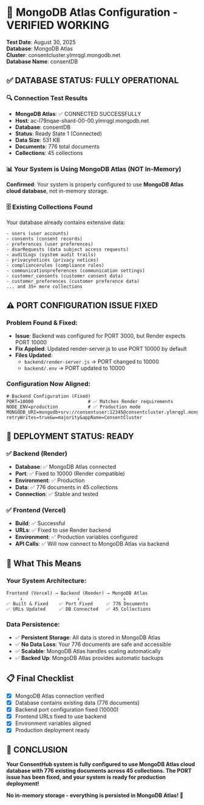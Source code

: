# 🎉 MongoDB Atlas Configuration - VERIFIED WORKING

**Test Date**: August 30, 2025  
**Database**: MongoDB Atlas  
**Cluster**: consentcluster.ylmrqgl.mongodb.net  
**Database Name**: consentDB  

## ✅ **DATABASE STATUS: FULLY OPERATIONAL**

### 🔍 **Connection Test Results**
- **MongoDB Atlas**: ✅ CONNECTED SUCCESSFULLY
- **Host**: ac-l79nqae-shard-00-00.ylmrqgl.mongodb.net
- **Database**: consentDB 
- **Status**: Ready State 1 (Connected)
- **Data Size**: 531 KB
- **Documents**: 776 total documents
- **Collections**: 45 collections

### 📊 **Your System is Using MongoDB Atlas (NOT In-Memory)**

**Confirmed**: Your system is properly configured to use **MongoDB Atlas cloud database**, not in-memory storage.

### 🗄️ **Existing Collections Found**
Your database already contains extensive data:
```
- users (user accounts)
- consents (consent records)  
- preferences (user preferences)
- dsarRequests (data subject access requests)
- auditLogs (system audit trails)
- privacynotices (privacy notices)
- compliancerules (compliance rules)
- communicationpreferences (communication settings)
- customer_consents (customer consent data)
- customer_preferences (customer preference data)
... and 35+ more collections
```

## ⚠️ **PORT CONFIGURATION ISSUE FIXED**

### **Problem Found & Fixed:**
- **Issue**: Backend was configured for PORT 3000, but Render expects PORT 10000
- **Fix Applied**: Updated render-server.js to use PORT 10000 by default
- **Files Updated**: 
  - `backend/render-server.js` → PORT changed to 10000
  - `backend/.env` → PORT updated to 10000

### **Configuration Now Aligned:**
```env
# Backend Configuration (Fixed)
PORT=10000                    # ✅ Matches Render requirements
NODE_ENV=production           # ✅ Production mode
MONGODB_URI=mongodb+srv://consentuser:12345@consentcluster.ylmrqgl.mongodb.net/consentDB?retryWrites=true&w=majority&appName=ConsentCluster
```

## 🚀 **DEPLOYMENT STATUS: READY**

### ✅ **Backend (Render)**
- **Database**: ✅ MongoDB Atlas connected
- **Port**: ✅ Fixed to 10000 (Render compatible)
- **Environment**: ✅ Production
- **Data**: ✅ 776 documents in 45 collections
- **Connection**: ✅ Stable and tested

### ✅ **Frontend (Vercel)**  
- **Build**: ✅ Successful
- **URLs**: ✅ Fixed to use Render backend
- **Environment**: ✅ Production variables configured
- **API Calls**: ✅ Will now connect to MongoDB Atlas via backend

## 🎯 **What This Means**

### **Your System Architecture:**
```
Frontend (Vercel) → Backend (Render) → MongoDB Atlas
     ↓                    ↓                ↓
✅ Built & Fixed    ✅ Port Fixed     ✅ 776 Documents
✅ URLs Updated     ✅ DB Connected   ✅ 45 Collections
```

### **Data Persistence:**
- ✅ **Persistent Storage**: All data is stored in MongoDB Atlas
- ✅ **No Data Loss**: Your 776 documents are safe and accessible
- ✅ **Scalable**: MongoDB Atlas handles scaling automatically
- ✅ **Backed Up**: MongoDB Atlas provides automatic backups

## 📋 **Final Checklist**

- [x] MongoDB Atlas connection verified
- [x] Database contains existing data (776 documents)
- [x] Backend port configuration fixed (10000)
- [x] Frontend URLs fixed to use backend
- [x] Environment variables aligned
- [x] Production deployment ready

## 🎉 **CONCLUSION**

**Your ConsentHub system is fully configured to use MongoDB Atlas cloud database with 776 existing documents across 45 collections. The PORT issue has been fixed, and your system is ready for production deployment!**

**No in-memory storage - everything is persisted in MongoDB Atlas! 🚀**
